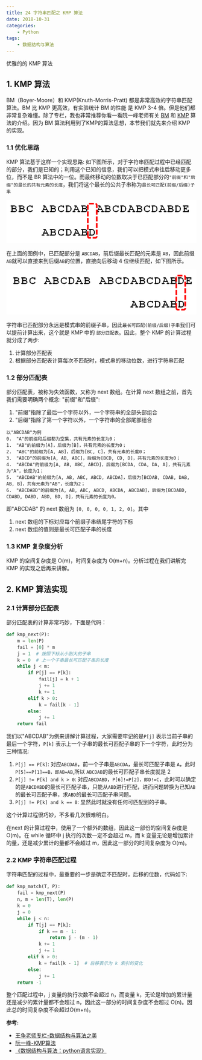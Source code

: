 ```yaml
---
title: 24 字符串匹配之 KMP 算法
date: 2018-10-31
categories:
    - Python
tags:
    - 数据结构与算法
---
```


优雅的的 KMP 算法

<!-- more -->
## 1. KMP 算法
BM（Boyer-Moore）和 KMP(Knuth-Morris-Pratt) 都是非常高效的字符串匹配算法。BM 比 KMP 更高效，有实验统计 BM 的性能 是 KMP 3-4 倍。但是他们都非常复杂难懂。除了专栏，我也非常推荐你看一看阮一峰老师有关 [BM](http://www.ruanyifeng.com/blog/2013/05/boyer-moore_string_search_algorithm.html) 和 [KMP](http://www.ruanyifeng.com/blog/2013/05/Knuth%E2%80%93Morris%E2%80%93Pratt_algorithm.html) 算法的介绍。因为 BM 算法利用到了KMP的算法思想，本节我们就先来介绍 KMP 的实现。

### 1.1 优化思路
KMP 算法基于这样一个实现思路: 如下图所示，对于字符串匹配过程中已经匹配的部分，我们是已知的；利用这个已知的信息，我们可以把模式串往后移动更多位，而不是 BR 算法中的一位。而最终移动的位数取决于已匹配部分的`"前缀"和"后缀"的最长的共有元素的长度`，我们将这个最长的公共子串称为`最长可匹配(前缀/后缀)子串`

![kmp_match](/images/algo/string/kmp_match.png)

在上面的图例中，已匹配部分是 `ABCDAB`，前后缀最长匹配的元素是 `AB`，因此前缀 `AB`就可以直接来到后缀`AB`的位置，直接向后移动 4 位继续匹配，如下图所示。

![kmp_match](/images/algo/string/kmp_match2.png)

字符串已匹配部分永远是模式串的前缀子串，因此`最长可匹配(前缀/后缀)子串`我们可以提前计算出来，这个就是 KMP 中的 `部分匹配表`。因此，整个 KMP 的计算过程就分成了两步:
1. 计算部分匹配表
2. 根据部分匹配表计算每次不匹配时，模式串的移动位数，进行字符串匹配

### 1.2 部分匹配表
部分匹配表，被称为失效函数，又称为 next 数组。在计算 next 数组之前，首先我们需要明确两个概念: "前缀"和"后缀":
1. "前缀"指除了最后一个字符以外，一个字符串的全部头部组合
2. "后缀"指除了第一个字符以外，一个字符串的全部尾部组合

```
以"ABCDAB"为例
0.　"A"的前缀和后缀都为空集，共有元素的长度为0；
1.　"AB"的前缀为[A]，后缀为[B]，共有元素的长度为0；
2.　"ABC"的前缀为[A, AB]，后缀为[BC, C]，共有元素的长度0；
3.　"ABCD"的前缀为[A, AB, ABC]，后缀为[BCD, CD, D]，共有元素的长度为0；
4.　"ABCDA"的前缀为[A, AB, ABC, ABCD]，后缀为[BCDA, CDA, DA, A]，共有元素为"A"，长度为1；
5.　"ABCDAB"的前缀为[A, AB, ABC, ABCD, ABCDA]，后缀为[BCDAB, CDAB, DAB, AB, B]，共有元素为"AB"，长度为2；
6.　"ABCDABD"的前缀为[A, AB, ABC, ABCD, ABCDA, ABCDAB]，后缀为[BCDABD, CDABD, DABD, ABD, BD, D]，共有元素的长度为0。
```

即"ABCDAB" 的 next 数组为 `[0, 0, 0, 0, 1, 2, 0]`。其中
1. next 数组的下标对应每个前缀子串结尾字符的下标
2. next 数组的值则是最长可匹配子串的长度

### 1.3 KMP 复杂度分析
KMP 的空间复杂度是 O(m)，时间复杂度为 O(m+n)。分析过程在我们讲解完 KMP 的实现之后再来讲解。


## 2. KMP 算法实现
### 2.1 计算部分匹配表
部分匹配表的计算非常巧妙，下面是代码：

```python
def kmp_next(P):
    m = len(P)
    fail = [0] * m
    j = 1  # 按照下标从小到大的子串
    k = 0  # 上一个子串最长可匹配子串的长度
    while j < m:
        if P[j] == P[k]:     
            fail[j] = k + 1
            j += 1
            k += 1
        elif k > 0:
            k = fail[k - 1]
        else:
            j += 1
    return fail
```
我们以"ABCDAB"为例来讲解计算过程，大家需要牢记的是`P[j]` 表示当前子串的最后一个字符，`P[k]` 表示上一个子串的最长可匹配子串的下一个字符，此时分为三种情况:
1. `P[j] == P[k]`: 对应`ABCDAB`，前一个子串是`ABCDA`，最长可匹配子串是 `A`，此时`P[5]==P[1]==B，即AB=AB`,所以 `ABCDAB`的最长可匹配子串长度就是 2
2. `P[j] != P[k] and k > 0`: 对应`ABCDABD`，`P[6]!=P[2]，即D!=C`，此时可以确定的是`ABCDABD`的最长可匹配子串，只能从`ABD`进行匹配，进而问题转换为已知`AB`的最长可匹配子串，求`ABD`的最长可匹配子串问题。
3. `P[j] != P[k] and k == 0`: 显然此时就没有任何可匹配到的子串。

这个计算过程很巧妙，不多看几次很难明白。

在next 的计算过程中，使用了一个额外的数组，因此这一部份的空间复杂度是 O(m)。在 while 循环中 j 执行的次数一定不会超过 m，而 k 变量无论是增加累计的量，还是减少累计的量都不会超过 m，因此这一部分的时间复杂度为 O(m)。

### 2.2 KMP 字符串匹配过程
字符串匹配的过程中，最重要的一步是确定不匹配时，后移的位数，代码如下:

```python
def kmp_match(T, P):
    fail = kmp_next(P)
    n, m = len(T), len(P)
    k = 0
    j = 0
    while j < n:
        if T[j] == P[k]:
            if k == m - 1:
                return j - (m - 1)
            k += 1
            j += 1
        elif k > 0:
            k = fail[k - 1]  # 后移表示为 k 索引的变化
        else:
            j += 1
    return -1

```

整个匹配过程中，j 变量的执行次数不会超过 n，而变量 k，无论是增加的累计量还是减少的累计量都不会超过 n，因此这一部分的时间复杂度不会超过 O(n)。因此总的时间复杂度不会超过O(m+n)。


**参考:**
- [王争老师专栏-数据结构与算法之美](https://time.geekbang.org/column/126)
- [阮一峰-KMP算法](http://www.ruanyifeng.com/blog/2013/05/Knuth%E2%80%93Morris%E2%80%93Pratt_algorithm.html)
- [《数据结构与算法：python语言实现》](https://book.douban.com/subject/30323938/)

